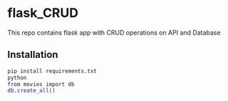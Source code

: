 # flask_CRUD

This repo contains flask app with CRUD operations on API and Database

## Installation

```bash
pip install requirements.txt
python
from movies import db
db.create_all()
```